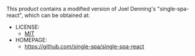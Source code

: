 This product contains a modified version of Joel Denning's "single-spa-react",
which can be obtained at:

-   LICENSE:
    -   [MIT](https://github.com/single-spa/single-spa-react/blob/b49a065a7442cce1f237f750355cee19165b68fe/LICENSE)
-   HOMEPAGE:
    -   https://github.com/single-spa/single-spa-react
